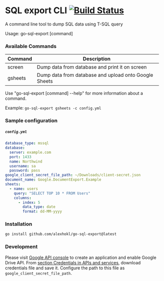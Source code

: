 # SQL export CLI [![Build Status](https://travis-ci.org/alexhokl/go-sql-export.svg?branch=master)](https://travis-ci.org/alexhokl/go-sql-export)

A command line tool to dump SQL data using T-SQL query

Usage:
  go-sql-export [command]

### Available Commands

Command | Description
---     | ---
screen  | Dump data from database and print it on screen
gsheets | Dump data from database and upload onto Google Sheets

Use "go-sql-export [command] --help" for more information about a command.

Example:
  `go-sql-export gsheets -c config.yml`

### Sample configuration

##### `config.yml`

```yml
database_type: mssql
database:
  server: example.com
  port: 1433
  name: Northwind
  username: sa
  password: pass
google_client_secret_file_path: ~/Downloads/client-secret.json
document_name: Google.DocumentExport.Example
sheets:
  - name: users
    query: "SELECT TOP 10 * FROM Users"
    columns:
      - index: 5
        data_type: date
        format: dd-MM-yyyy
```

### Installation

```sh
go install github.com/alexhokl/go-sql-export@latest
```

### Development

Please visit [Google API console](https://console.cloud.google.com/) to create
an application and enable Google Drive API. From [section Credentials in APIs
and services](https://console.cloud.google.com/apis/credentials), download
credentials file and save it. Configure the path to this file as
`google_client_secret_file_path`.

